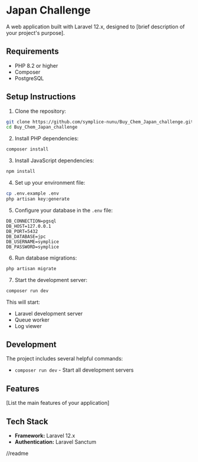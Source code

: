 # Japan Challenge

A web application built with Laravel 12.x, designed to [brief description of your project's purpose].

## Requirements

- PHP 8.2 or higher
- Composer
- PostgreSQL

## Setup Instructions

1. Clone the repository:
```bash
git clone https://github.com/symplice-nunu/Buy_Chem_Japan_challenge.git
cd Buy_Chem_Japan_challenge
```

2. Install PHP dependencies:
```bash
composer install
```

3. Install JavaScript dependencies:
```bash
npm install
```

4. Set up your environment file:
```bash
cp .env.example .env
php artisan key:generate
```

5. Configure your database in the `.env` file:
```env
DB_CONNECTION=pgsql
DB_HOST=127.0.0.1
DB_PORT=5432
DB_DATABASE=jpc
DB_USERNAME=symplice
DB_PASSWORD=symplice
```

6. Run database migrations:
```bash
php artisan migrate
```

7. Start the development server:
```bash
composer run dev
```

This will start:
- Laravel development server
- Queue worker
- Log viewer

## Development

The project includes several helpful commands:

- `composer run dev` - Start all development servers

## Features

[List the main features of your application]

## Tech Stack

- **Framework:** Laravel 12.x
- **Authentication:** Laravel Sanctum

//readme